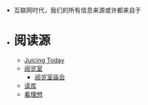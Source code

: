 - 互联网时代，我们的所有信息来源或许都来自于
- # 阅读源
	- [Juicing Today](https://juicing.today/)
	- [阅览室](https://read.land/)
		- [阅览室庙会](https://readland.substack.com/p/401)
	- [读库](https://www.duku.cn/)
	- [看理想](https://www.vistopia.com.cn/)